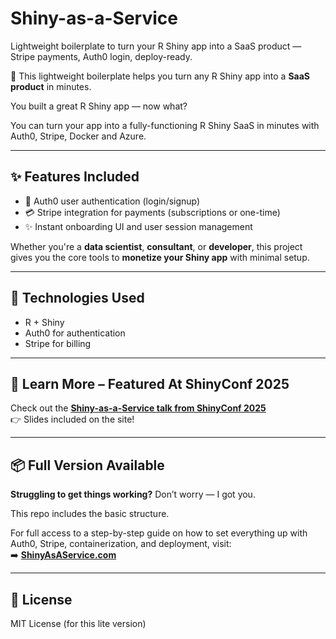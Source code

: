 # Shiny-as-a-Service  
Lightweight boilerplate to turn your R Shiny app into a SaaS product — Stripe payments, Auth0 login, deploy-ready.

🚀 This lightweight boilerplate helps you turn any R Shiny app into a **SaaS product** in minutes.

You built a great R Shiny app — now what?

You can turn your app into a fully-functioning R Shiny SaaS in minutes with Auth0, Stripe, Docker and Azure.

---

## ✨ Features Included

- 🔐 Auth0 user authentication (login/signup)  
- 💳 Stripe integration for payments (subscriptions or one-time)  
- ✨ Instant onboarding UI and user session management  

Whether you're a **data scientist**, **consultant**, or **developer**, this project gives you the core tools to **monetize your Shiny app** with minimal setup.

---

## 🔧 Technologies Used

- R + Shiny  
- Auth0 for authentication  
- Stripe for billing  

---

## 🎤 Learn More – Featured At ShinyConf 2025

Check out the [**Shiny-as-a-Service talk from ShinyConf 2025**](https://shinyasaservice.netlify.app)  
👉 Slides included on the site!

---

## 📦 Full Version Available

**Struggling to get things working?** Don’t worry — I got you.

This repo includes the basic structure.  

For full access to a step-by-step guide on how to set everything up with Auth0, Stripe, containerization, and deployment, visit:  
➡️ [**ShinyAsAService.com**](https://www.shinyasaservice.com)

---

## 📜 License

MIT License (for this lite version)
